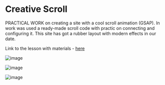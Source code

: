 # Creative Scroll

PRACTICAL WORK on creating a site with a cool scroll animation (GSAP). In work was used a ready-made scroll code with practic on connecting and configuring  it.
This site has got a rubber layout with modern effects in our date.

Link to the lesson with materials - <a href="https://webdesign-master.ru/blog/html-css/creative-scroll-website.html">here</a>

![image](https://github.com/0trava/Site_CreativeScroll/assets/102797527/9a4c8fd8-a16e-4e69-81f9-6cdbe6138110)

![image](https://github.com/0trava/Site_CreativeScroll/assets/102797527/74668bb5-adaf-4c35-8a31-94ae7ae4455d)

![image](https://github.com/0trava/Site_CreativeScroll/assets/102797527/04582f1b-c705-4070-af28-d4b49fa0beb4)


